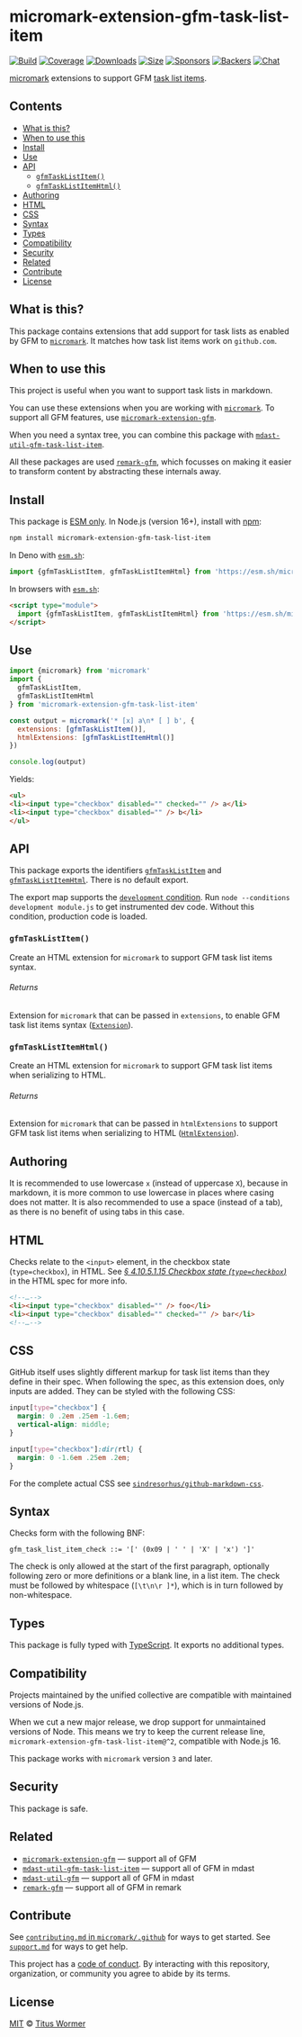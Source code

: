 # micromark-extension-gfm-task-list-item

[![Build][build-badge]][build]
[![Coverage][coverage-badge]][coverage]
[![Downloads][downloads-badge]][downloads]
[![Size][size-badge]][size]
[![Sponsors][sponsors-badge]][collective]
[![Backers][backers-badge]][collective]
[![Chat][chat-badge]][chat]

[micromark][] extensions to support GFM [task list items][].

## Contents

*   [What is this?](readme.md##what-is-this)
*   [When to use this](readme.md##when-to-use-this)
*   [Install](readme.md##install)
*   [Use](readme.md##use)
*   [API](readme.md##api)
    *   [`gfmTaskListItem()`](#gfmtasklistitem)
    *   [`gfmTaskListItemHtml()`](#gfmtasklistitemhtml)
*   [Authoring](readme.md##authoring)
*   [HTML](readme.md##html)
*   [CSS](readme.md##css)
*   [Syntax](readme.md##syntax)
*   [Types](readme.md##types)
*   [Compatibility](readme.md##compatibility)
*   [Security](readme.md##security)
*   [Related](readme.md##related)
*   [Contribute](readme.md##contribute)
*   [License](readme.md##license)

## What is this?

This package contains extensions that add support for task lists as enabled by
GFM to [`micromark`][micromark].
It matches how task list items work on `github.com`.

## When to use this

This project is useful when you want to support task lists in markdown.

You can use these extensions when you are working with [`micromark`][micromark].
To support all GFM features, use
[`micromark-extension-gfm`][micromark-extension-gfm].

When you need a syntax tree, you can combine this package with
[`mdast-util-gfm-task-list-item`][mdast-util-gfm-task-list-item].

All these packages are used [`remark-gfm`][remark-gfm], which focusses on making
it easier to transform content by abstracting these internals away.

## Install

This package is [ESM only][esm].
In Node.js (version 16+), install with [npm][]:

```sh
npm install micromark-extension-gfm-task-list-item
```

In Deno with [`esm.sh`][esmsh]:

```js
import {gfmTaskListItem, gfmTaskListItemHtml} from 'https://esm.sh/micromark-extension-gfm-task-list-item@2'
```

In browsers with [`esm.sh`][esmsh]:

```html
<script type="module">
  import {gfmTaskListItem, gfmTaskListItemHtml} from 'https://esm.sh/micromark-extension-gfm-task-list-item@2?bundle'
</script>
```

## Use

```js
import {micromark} from 'micromark'
import {
  gfmTaskListItem,
  gfmTaskListItemHtml
} from 'micromark-extension-gfm-task-list-item'

const output = micromark('* [x] a\n* [ ] b', {
  extensions: [gfmTaskListItem()],
  htmlExtensions: [gfmTaskListItemHtml()]
})

console.log(output)
```

Yields:

```html
<ul>
<li><input type="checkbox" disabled="" checked="" /> a</li>
<li><input type="checkbox" disabled="" /> b</li>
</ul>
```

## API

This package exports the identifiers [`gfmTaskListItem`][api-gfm-task-list-item]
and [`gfmTaskListItemHtml`][api-gfm-task-list-item-html].
There is no default export.

The export map supports the [`development` condition][development].
Run `node --conditions development module.js` to get instrumented dev code.
Without this condition, production code is loaded.

### `gfmTaskListItem()`

Create an HTML extension for `micromark` to support GFM task list items
syntax.

###### Returns

Extension for `micromark` that can be passed in `extensions`, to enable GFM
task list items syntax ([`Extension`][micromark-extension]).

### `gfmTaskListItemHtml()`

Create an HTML extension for `micromark` to support GFM task list items when
serializing to HTML.

###### Returns

Extension for `micromark` that can be passed in `htmlExtensions` to support GFM
task list items when serializing to HTML
([`HtmlExtension`][micromark-html-extension]).

## Authoring

It is recommended to use lowercase `x` (instead of uppercase `X`), because in
markdown, it is more common to use lowercase in places where casing does not
matter.
It is also recommended to use a space (instead of a tab), as there is no benefit
of using tabs in this case.

## HTML

Checks relate to the `<input>` element, in the checkbox state (`type=checkbox`),
in HTML.
See [*§ 4.10.5.1.15 Checkbox state (`type=checkbox`)*][html-input-checkbox]
in the HTML spec for more info.

```html
<!--…-->
<li><input type="checkbox" disabled="" /> foo</li>
<li><input type="checkbox" disabled="" checked="" /> bar</li>
<!--…-->
```

## CSS

GitHub itself uses slightly different markup for task list items than they
define in their spec.
When following the spec, as this extension does, only inputs are added.
They can be styled with the following CSS:

```css
input[type="checkbox"] {
  margin: 0 .2em .25em -1.6em;
  vertical-align: middle;
}

input[type="checkbox"]:dir(rtl) {
  margin: 0 -1.6em .25em .2em;
}
```

For the complete actual CSS see
[`sindresorhus/github-markdown-css`][github-markdown-css].

## Syntax

Checks form with the following BNF:

```bnf
gfm_task_list_item_check ::= '[' (0x09 | ' ' | 'X' | 'x') ']'
```

The check is only allowed at the start of the first paragraph, optionally
following zero or more definitions or a blank line, in a list item.
The check must be followed by whitespace (`[\t\n\r ]*`), which is in turn
followed by non-whitespace.

## Types

This package is fully typed with [TypeScript][].
It exports no additional types.

## Compatibility

Projects maintained by the unified collective are compatible with maintained
versions of Node.js.

When we cut a new major release, we drop support for unmaintained versions of
Node.
This means we try to keep the current release line,
`micromark-extension-gfm-task-list-item@^2`, compatible with Node.js 16.

This package works with `micromark` version `3` and later.

## Security

This package is safe.

## Related

*   [`micromark-extension-gfm`][micromark-extension-gfm]
    — support all of GFM
*   [`mdast-util-gfm-task-list-item`][mdast-util-gfm-task-list-item]
    — support all of GFM in mdast
*   [`mdast-util-gfm`][mdast-util-gfm]
    — support all of GFM in mdast
*   [`remark-gfm`][remark-gfm]
    — support all of GFM in remark

## Contribute

See [`contributing.md` in `micromark/.github`][contributing] for ways to get
started.
See [`support.md`][support] for ways to get help.

This project has a [code of conduct][coc].
By interacting with this repository, organization, or community you agree to
abide by its terms.

## License

[MIT][license] © [Titus Wormer][author]

<!-- Definitions -->

[build-badge]: https://github.com/micromark/micromark-extension-gfm-task-list-item/workflows/main/badge.svg

[build]: https://github.com/micromark/micromark-extension-gfm-task-list-item/actions

[coverage-badge]: https://img.shields.io/codecov/c/github/micromark/micromark-extension-gfm-task-list-item.svg

[coverage]: https://codecov.io/github/micromark/micromark-extension-gfm-task-list-item

[downloads-badge]: https://img.shields.io/npm/dm/micromark-extension-gfm-task-list-item.svg

[downloads]: https://www.npmjs.com/package/micromark-extension-gfm-task-list-item

[size-badge]: https://img.shields.io/badge/dynamic/json?label=minzipped%20size&query=$.size.compressedSize&url=https://deno.bundlejs.com/?q=micromark-extension-gfm-task-list-item

[size]: https://bundlejs.com/?q=micromark-extension-gfm-task-list-item

[sponsors-badge]: https://opencollective.com/unified/sponsors/badge.svg

[backers-badge]: https://opencollective.com/unified/backers/badge.svg

[collective]: https://opencollective.com/unified

[chat-badge]: https://img.shields.io/badge/chat-discussions-success.svg

[chat]: https://github.com/micromark/micromark/discussions

[npm]: https://docs.npmjs.com/cli/install

[esmsh]: https://esm.sh

[license]: license

[author]: https://wooorm.com

[contributing]: https://github.com/micromark/.github/blob/main/contributing.md

[support]: https://github.com/micromark/.github/blob/main/support.md

[coc]: https://github.com/micromark/.github/blob/main/code-of-conduct.md

[esm]: https://gist.github.com/sindresorhus/a39789f98801d908bbc7ff3ecc99d99c

[typescript]: https://www.typescriptlang.org

[development]: https://nodejs.org/api/packages.html#packages_resolving_user_conditions

[micromark]: https://github.com/micromark/micromark

[micromark-html-extension]: https://github.com/micromark/micromark#htmlextension

[micromark-extension]: https://github.com/micromark/micromark#syntaxextension

[micromark-extension-gfm]: https://github.com/micromark/micromark-extension-gfm

[mdast-util-gfm-task-list-item]: https://github.com/syntax-tree/mdast-util-gfm-task-list-item

[mdast-util-gfm]: https://github.com/syntax-tree/mdast-util-gfm

[remark-gfm]: https://github.com/remarkjs/remark-gfm

[task list items]: https://github.github.com/gfm/#task-list-items-extension-

[github-markdown-css]: https://github.com/sindresorhus/github-markdown-css

[html-input-checkbox]: https://html.spec.whatwg.org/multipage/input.html#checkbox-state-\(type=checkbox\)

[api-gfm-task-list-item]: #gfmtasklistitem

[api-gfm-task-list-item-html]: #gfmtasklistitemhtml
